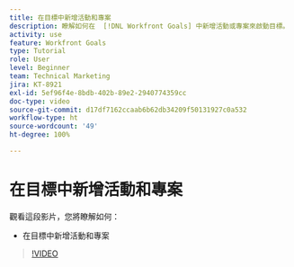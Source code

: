 ```yaml
---
title: 在目標中新增活動和專案
description: 瞭解如何在  [!DNL Workfront Goals] 中新增活動或專案來啟動目標。
activity: use
feature: Workfront Goals
type: Tutorial
role: User
level: Beginner
team: Technical Marketing
jira: KT-8921
exl-id: 5ef96f4e-8bdb-402b-89e2-2940774359cc
doc-type: video
source-git-commit: d17df7162ccaab6b62db34209f50131927c0a532
workflow-type: ht
source-wordcount: '49'
ht-degree: 100%

---
```


# 在目標中新增活動和專案

觀看這段影片，您將瞭解如何：

* 在目標中新增活動和專案

>[!VIDEO](https://video.tv.adobe.com/v/335193/?quality=12&learn=on&enablevpops)
